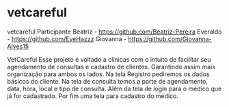 # vetcareful
vetcareful
Participante
Beatriz - https://github.com/Beatriz-Pereira
Everaldo - https://github.com/EveHazzz
Giovanna - https://github.com/Giovanna-Alves15

VetCareful
Esse projeto é voltado a clínicas com o intuito de facilitar seu agendamento de consultas e cadastro de clientes. Garantindo assim mais organização para ambos os lados.
Na tela Registro pediremos os dados básicos do cliente. Na tela de consulta temos a parte de agendamento, data, hora, local e tipo de consulta. Além da tela de login para o médico que já for cadastrado. Por fim uma tela para cadastro do médico.
